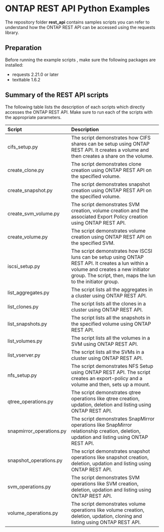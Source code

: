 # ONTAP REST API Python Examples

The repository folder **rest_api** contains samples scripts you can refer to understand how the ONTAP REST API can be accessed using the requests library.

## Preparation

Before running the example scripts , make sure the following packages are installed:

* requests 2.21.0 or later
* texttable 1.6.2

## Summary of the REST API scripts

The following table lists the description of each scripts which directly accesses the ONTAP REST API. Make sure to run each of the scripts with the appropriate parameters.

| Script                               | Description       |
|:------------------------------------|:-------------|
| cifs_setup.py            | The script demonstrates how CIFS shares can be setup using ONTAP REST API. It creates a volume and then creates a share on the volume. |
| create_clone.py                      | The script demonstrates clone creation using ONTAP REST API on the specified volume.      |  
| create_snapshot.py                   | The script demonstrates snapshot creation using ONTAP REST API on the specified volume.       |    
| create_svm_volume.py      |  The script demonstrates SVM creation, volume creation and the associated Export Policy creation using ONTAP REST API.     |
| create_volume.py                     | The script demonstrates volume creation using ONTAP REST API on the specified SVM.     |  
| iscsi_setup.py           | The script demonstrates how ISCSI luns can be setup using ONTAP REST API. It creates a lun within a volume and creates a new initiator group. The script, then, maps the lun to the initiator group.      |    
| list_aggregates.py                   | The script lists all the aggregates in a cluster using ONTAP REST API.      |   
| list_clones.py                       | The script lists all the clones in a cluster using ONTAP REST API.       |     
| list_snapshots.py                    | The script lists all the snapshots in the specified volume using ONTAP REST API.      |     
| list_volumes.py                      | The script lists all the volumes in a SVM using ONTAP REST API.     |   
| list_vserver.py                      | The script lists all the SVMs in a cluster using ONTAP REST API.      |    
| nfs_setup.py             | The script demonstrates NFS Setup using ONTAP REST API. The script creates an export-policy and a volume and then, sets up a mount.      |     
| qtree_operations.py      | The script demonstrates qtree operations like qtree creation, updation, deletion and listing using ONTAP REST API.      |    
| snapmirror_operations.py | The script demonstrates SnapMirror operations like SnapMirror relationship creation, deletion, updation and listing using ONTAP REST API.       |     
| snapshot_operations.py   | The script demonstrates snapshot operations like snapshot creation, deletion, updation and listing using ONTAP REST API.     |
| svm_operations.py        | The script demonstrates SVM operations like SVM creation, deletion, updation and listing using ONTAP REST API.      |   
| volume_operations.py     | The script demonstrates volume operations like volume creation, deletion, updation, cloning and listing using ONTAP REST API.      |    
